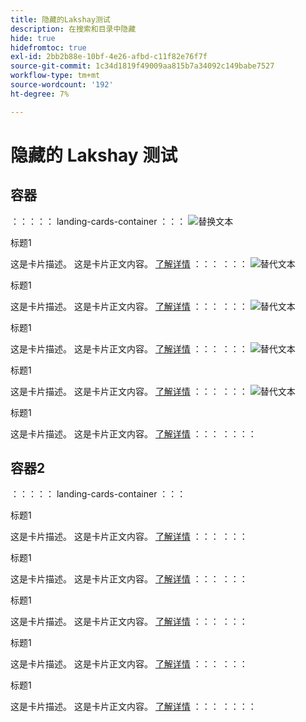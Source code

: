 ```yaml
---
title: 隐藏的Lakshay测试
description: 在搜索和目录中隐藏
hide: true
hidefromtoc: true
exl-id: 2bb2b88e-10bf-4e26-afbd-c11f82e76f7f
source-git-commit: 1c34d1819f49009aa815b7a34092c149babe7527
workflow-type: tm+mt
source-wordcount: '192'
ht-degree: 7%

---
```



# 隐藏的 Lakshay 测试

## 容器

：：：：： landing-cards-container
：：：
![替换文本](https://experienceleague.adobe.com/zh-hans/docs/experience-manager-sites-optimizer/content/media_1173e9b57de6809d27fd2ccd8809bd5cee2437e3d.png?width=2000&amp;format=webply&amp;optimize=medium&amp;lang=en)

标题1

这是卡片描述。
这是卡片正文内容。
[了解详情](https://experienceleague.adobe.com/zh-hans)
：：：
：：：
![替代文本](https://experienceleague.adobe.com/zh-hans/docs/experience-manager-sites-optimizer/content/media_1173e9b57de6809d27fd2ccd8809bd5cee2437e3d.png?width=2000&amp;format=webply&amp;optimize=medium&amp;lang=en)

标题1

这是卡片描述。
这是卡片正文内容。
[了解详情](https://experienceleague.adobe.com/zh-hans)
：：：
：：：
![替代文本](https://experienceleague.adobe.com/zh-hans/docs/experience-manager-sites-optimizer/content/media_1173e9b57de6809d27fd2ccd8809bd5cee2437e3d.png?width=2000&amp;format=webply&amp;optimize=medium&amp;lang=en)

标题1

这是卡片描述。
这是卡片正文内容。
[了解详情](https://experienceleague.adobe.com/zh-hans)
：：：
：：：
![替代文本](https://experienceleague.adobe.com/zh-hans/docs/experience-manager-sites-optimizer/content/media_1173e9b57de6809d27fd2ccd8809bd5cee2437e3d.png?width=2000&amp;format=webply&amp;optimize=medium&amp;lang=en)

标题1

这是卡片描述。
这是卡片正文内容。
[了解详情](https://experienceleague.adobe.com/zh-hans)
：：：
：：：
![替代文本](https://experienceleague.adobe.com/zh-hans/docs/experience-manager-sites-optimizer/content/media_1173e9b57de6809d27fd2ccd8809bd5cee2437e3d.png?width=2000&amp;format=webply&amp;optimize=medium&amp;lang=en)

标题1

这是卡片描述。
这是卡片正文内容。
[了解详情](https://experienceleague.adobe.com/zh-hans)
：：：
：：：：

## 容器2

：：：：： landing-cards-container
：：：

标题1

这是卡片描述。
这是卡片正文内容。
[了解详情](https://experienceleague.adobe.com/zh-hans)
：：：
：：：

标题1

这是卡片描述。
这是卡片正文内容。
[了解详情](https://experienceleague.adobe.com/zh-hans)
：：：
：：：

标题1

这是卡片描述。
这是卡片正文内容。
[了解详情](https://experienceleague.adobe.com/zh-hans)
：：：
：：：

标题1

这是卡片描述。
这是卡片正文内容。
[了解详情](https://experienceleague.adobe.com/zh-hans)
：：：
：：：

标题1

这是卡片描述。
这是卡片正文内容。
[了解详情](https://experienceleague.adobe.com/zh-hans)
：：：
：：：：
